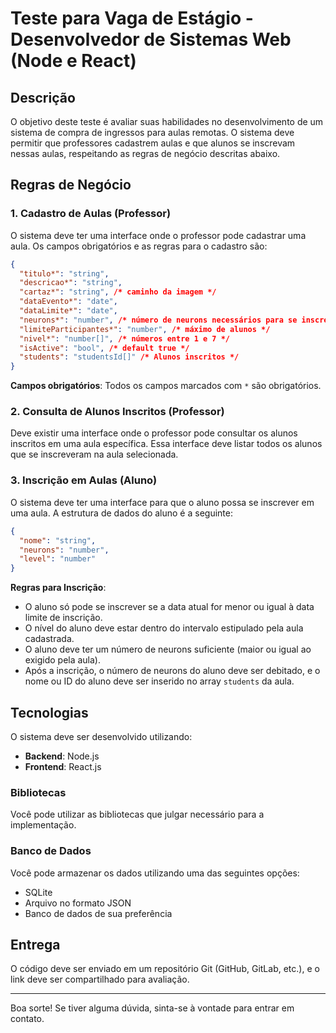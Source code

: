 # Teste para Vaga de Estágio - Desenvolvedor de Sistemas Web (Node e React)

## Descrição

O objetivo deste teste é avaliar suas habilidades no desenvolvimento de um sistema de compra de ingressos para aulas remotas. O sistema deve permitir que professores cadastrem aulas e que alunos se inscrevam nessas aulas, respeitando as regras de negócio descritas abaixo.

## Regras de Negócio

### 1. Cadastro de Aulas (Professor)

O sistema deve ter uma interface onde o professor pode cadastrar uma aula. Os campos obrigatórios e as regras para o cadastro são:

```json
{
  "titulo*": "string",
  "descricao*": "string",
  "cartaz*": "string", /* caminho da imagem */
  "dataEvento*": "date",
  "dataLimite*": "date",
  "neurons*": "number", /* número de neurons necessários para se inscrever */
  "limiteParticipantes*": "number", /* máximo de alunos */
  "nivel*": "number[]", /* números entre 1 e 7 */
  "isActive": "bool", /* default true */
  "students": "studentsId[]" /* Alunos inscritos */
}
```
**Campos obrigatórios**: Todos os campos marcados com `*` são obrigatórios.

### 2. Consulta de Alunos Inscritos (Professor)

Deve existir uma interface onde o professor pode consultar os alunos inscritos em uma aula específica. Essa interface deve listar todos os alunos que se inscreveram na aula selecionada.

### 3. Inscrição em Aulas (Aluno)

O sistema deve ter uma interface para que o aluno possa se inscrever em uma aula. A estrutura de dados do aluno é a seguinte:

```json
{
  "nome": "string",
  "neurons": "number",
  "level": "number" 
}
```

**Regras para Inscrição**:
- O aluno só pode se inscrever se a data atual for menor ou igual à data limite de inscrição.
- O nível do aluno deve estar dentro do intervalo estipulado pela aula cadastrada.
- O aluno deve ter um número de neurons suficiente (maior ou igual ao exigido pela aula).
- Após a inscrição, o número de neurons do aluno deve ser debitado, e o nome ou ID do aluno deve ser inserido no array `students` da aula.

## Tecnologias

O sistema deve ser desenvolvido utilizando:
- **Backend**: Node.js
- **Frontend**: React.js

### Bibliotecas
Você pode utilizar as bibliotecas que julgar necessário para a implementação.

### Banco de Dados
Você pode armazenar os dados utilizando uma das seguintes opções:
- SQLite
- Arquivo no formato JSON
- Banco de dados de sua preferência

## Entrega

O código deve ser enviado em um repositório Git (GitHub, GitLab, etc.), e o link deve ser compartilhado para avaliação.

---

Boa sorte! Se tiver alguma dúvida, sinta-se à vontade para entrar em contato.
